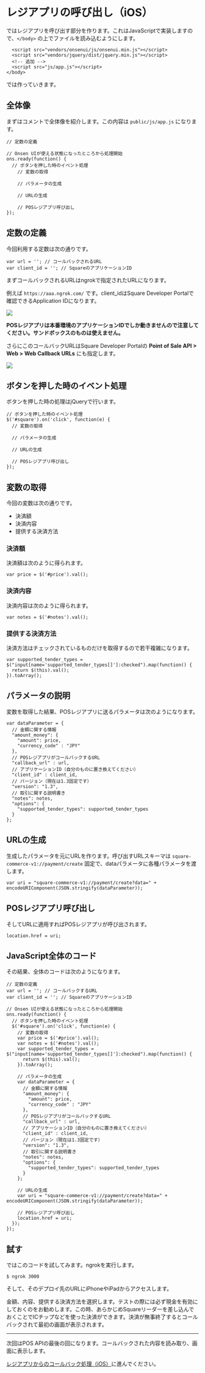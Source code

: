 # レジアプリの呼び出し（iOS）

ではレジアプリを呼び出す部分を作ります。これはJavaScriptで実装しますので、`</body>` の上でファイルを読み込むようにします。

```
  <script src="vendors/onsenui/js/onsenui.min.js"></script>
  <script src="vendors/jquery/dist/jquery.min.js"></script>
  <!-- 追加 -->
  <script src="js/app.js"></script>
</body>
```

では作っていきます。

## 全体像

まずはコメントで全体像を紹介します。この内容は `public/js/app.js` になります。

```
// 定数の定義

// Onsen UIが使える状態になったところから処理開始
ons.ready(function() {
  // ボタンを押した時のイベント処理
    // 変数の取得
    
    // パラメータの生成
    
    // URLの生成
    
    // POSレジアプリ呼び出し
});
```

## 定数の定義

今回利用する定数は次の通りです。

```
var url = ''; // コールバックされるURL
var client_id = ''; // SquareのアプリケーションID
```

まずコールバックされるURLはngrokで指定されたURLになります。

例えば `https://aaa.ngrok.com/` です。client_idはSquare Developer Portalで確認できるApplication IDになります。

![](images/2-3-1-1.png)

**POSレジアプリは本番環境のアプリケーションIDでしか動きませんので注意してください。サンドボックスのものは使えません。**

さらにこのコールバックURLはSquare Developer Portalの **Point of Sale API > Web > Web Callback URLs** にも指定します。

![](images/2-3-1-2.png)

## ボタンを押した時のイベント処理

ボタンを押した時の処理はjQueryで行います。

```
// ボタンを押した時のイベント処理
$('#square').on('click', function(e) {
  // 変数の取得
  
  // パラメータの生成
  
  // URLの生成
  
  // POSレジアプリ呼び出し
});
```

## 変数の取得

今回の変数は次の通りです。

- 決済額
- 決済内容
- 提供する決済方法

### 決済額

決済額は次のように得られます。

```
var price = $('#price').val();
```

### 決済内容

決済内容は次のように得られます。

```
var notes = $('#notes').val();
```

### 提供する決済方法

決済方法はチェックされているものだけを取得するので若干複雑になります。

```
var supported_tender_types = $("input[name='supported_tender_types[]']:checked").map(function() {
  return $(this).val();
}).toArray();
```

## パラメータの説明

変数を取得した結果、POSレジアプリに送るパラメータは次のようになります。

```
var dataParameter = {
  // 金額に関する情報
  "amount_money": {
    "amount": price,
    "currency_code" : "JPY"
  },
  // POSレジアプリがコールバックするURL
  "callback_url" : url,
  // アプリケーションID（自分のものに置き換えてください）
  "client_id" : client_id,
  // バージョン（現在は1.3固定です）
  "version": "1.3",
  // 取引に関する説明書き
  "notes": notes,
  "options": {
    "supported_tender_types": supported_tender_types
  }
};
```

## URLの生成

生成したパラメータを元にURLを作ります。呼び出すURLスキーマは `square-commerce-v1://payment/create` 固定で、dataパラメータに各種パラメータを渡します。

```
var uri = "square-commerce-v1://payment/create?data=" + encodeURIComponent(JSON.stringify(dataParameter));
```

## POSレジアプリ呼び出し

そしてURLに適用すればPOSレジアプリが呼び出されます。

```
location.href = uri;
```

## JavaScript全体のコード

その結果、全体のコードは次のようになります。

```
// 定数の定義
var url = ''; // コールバックするURL
var client_id = ''; // SquareのアプリケーションID

// Onsen UIが使える状態になったところから処理開始
ons.ready(function() {
  // ボタンを押した時のイベント処理
  $('#square').on('click', function(e) {
    // 変数の取得
    var price = $('#price').val();
    var notes = $('#notes').val();
    var supported_tender_types = $("input[name='supported_tender_types[]']:checked").map(function() {
      return $(this).val();
    }).toArray();

    // パラメータの生成
    var dataParameter = {
      // 金額に関する情報
      "amount_money": {
        "amount": price,
        "currency_code" : "JPY"
      },
      // POSレジアプリがコールバックするURL
      "callback_url" : url,
      // アプリケーションID（自分のものに置き換えてください）
      "client_id" : client_id,
      // バージョン（現在は1.3固定です）
      "version": "1.3",
      // 取引に関する説明書き
      "notes": notes,
      "options": {
        "supported_tender_types": supported_tender_types
      }
    };
    
    // URLの生成
    var uri = "square-commerce-v1://payment/create?data=" + encodeURIComponent(JSON.stringify(dataParameter));
    
    // POSレジアプリ呼び出し
    location.href = uri;
  });
});
```

## 試す

ではこのコードを試してみます。ngrokを実行します。

```
$ ngrok 3000
```

そして、そのデプロイ先のURLにiPhoneやiPadからアクセスします。

金額、内容、提供する決済方法を選択します。テストの際には必ず現金を有効にしておくのをお勧めします。この時、あらかじめSquareリーダーを差し込んでおくことでICチップなどを使った決済ができます。決済が無事終了するとコールバックされて最初の画面が表示されます。

----

次回はPOS APIの最後の回になります。コールバックされた内容を読み取り、画面に表示します。

[レジアプリからのコールバック処理（iOS）](./2-4-1.md)に進んでください。
